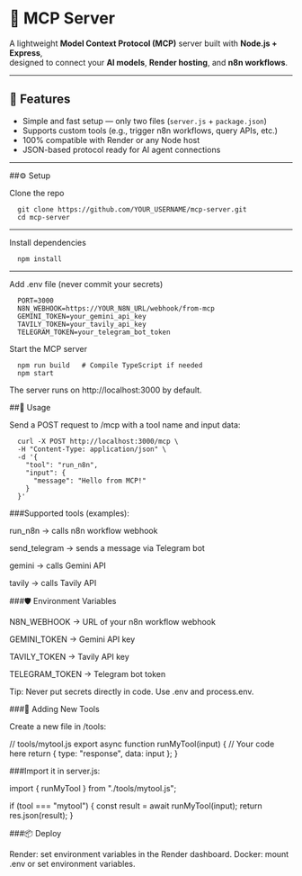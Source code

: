 # 🧠 MCP Server

A lightweight **Model Context Protocol (MCP)** server built with **Node.js + Express**,  
designed to connect your **AI models**, **Render hosting**, and **n8n workflows**.

---

## 🚀 Features

- Simple and fast setup — only two files (`server.js` + `package.json`)
- Supports custom tools (e.g., trigger n8n workflows, query APIs, etc.)
- 100% compatible with Render or any Node host
- JSON-based protocol ready for AI agent connections

---

##⚙️ Setup

Clone the repo
```
  git clone https://github.com/YOUR_USERNAME/mcp-server.git
  cd mcp-server
```
---
Install dependencies
```
  npm install
```
---
Add .env file (never commit your secrets)
```
  PORT=3000
  N8N_WEBHOOK=https://YOUR_N8N_URL/webhook/from-mcp
  GEMINI_TOKEN=your_gemini_api_key
  TAVILY_TOKEN=your_tavily_api_key
  TELEGRAM_TOKEN=your_telegram_bot_token
```

Start the MCP server
```
  npm run build   # Compile TypeScript if needed
  npm start
```

The server runs on http://localhost:3000 by default.

##🚀 Usage

Send a POST request to /mcp with a tool name and input data:
```
  curl -X POST http://localhost:3000/mcp \
  -H "Content-Type: application/json" \
  -d '{
    "tool": "run_n8n",
    "input": {
      "message": "Hello from MCP!"
    }
  }'

```
###Supported tools (examples):

  run_n8n → calls n8n workflow webhook

  send_telegram → sends a message via Telegram bot

  gemini → calls Gemini API

  tavily → calls Tavily API

###🛡 Environment Variables

  N8N_WEBHOOK → URL of your n8n workflow webhook

  GEMINI_TOKEN → Gemini API key

  TAVILY_TOKEN → Tavily API key

  TELEGRAM_TOKEN → Telegram bot token

Tip: Never put secrets directly in code. Use .env and process.env.

###🧩 Adding New Tools

Create a new file in /tools:

// tools/mytool.js
export async function runMyTool(input) {
  // Your code here
  return { type: "response", data: input };
}


###Import it in server.js:

  import { runMyTool } from "./tools/mytool.js";

  if (tool === "mytool") {
    const result = await runMyTool(input);
    return res.json(result);
  }

###📦 Deploy

 Render: set environment variables in the Render dashboard.
 Docker: mount .env or set environment variables.
